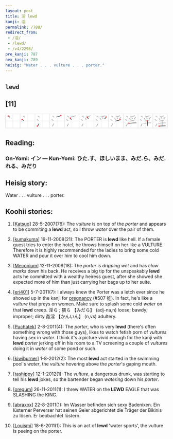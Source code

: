 ```yaml
---
layout: post
title: 淫 lewd
kanji: 淫
permalink: /788/
redirect_from:
 - /淫/
 - /lewd/
 - /v4/2298/
pre_kanji: 787
nex_kanji: 789
heisig: "Water . . . vulture . . . porter."
---
```


## `lewd`

## [11]

<div class="stroke"><img src="../images/E6B7AB.png" /></div>

## Reading:

### On-Yomi: イン &mdash; Kun-Yomi: ひた.す、ほしいまま、みだ.ら、みだ.れる、みだり

## Heisig story:

Water . . . vulture . . . porter.

## Koohii stories:

1) [<a href="http://kanji.koohii.com/profile/Katsuo">Katsuo</a>] 28-5-2007(76): The <em>vulture</em> is on top of the <em>porter</em> and appears to be commiting a<strong> lewd</strong> act, so I throw <em>water</em> over the pair of them.

2) [<a href="http://kanji.koohii.com/profile/kumakuma">kumakuma</a>] 19-11-2008(21): The PORTER is<strong> lewd</strong> like hell. If a female guest tries to enter the hotel, he throws himself on her like a VULTURE. Therefore it is highly recommended for the ladies to bring some cold WATER and pour it over him to cool him down.

3) [<a href="http://kanji.koohii.com/profile/Meconium">Meconium</a>] 12-11-2009(18): The <em>porter</em> is <em>dripping wet</em> and has <em>claw marks</em> down his back. He receives a big tip for the unspeakably<strong> lewd</strong> acts he committed with a wealthy heiress guest, after she showed she expected more of him than just carrying her bags up to her suite.

4) [<a href="http://kanji.koohii.com/profile/eri401">eri401</a>] 5-7-2011(7): I always knew the Porter was a letch ever since he showed up in the kanji for <a href="../v4/507">pregnancy</a> (#507 妊). In fact, he&#039;s like a <em>vulture</em> that preys on women. Make sure to splash some cold <em>water</em> on that<strong> lewd</strong> creep. 淫ら ; 猥ら 【みだら】 (adj-na,n) loose; bawdy; improper; dirty 姦淫 【かんいん】 (n,vs) adultery.

5) [<a href="http://kanji.koohii.com/profile/Puchatek">Puchatek</a>] 2-8-2011(4): The <em>porter</em>, who is very<strong> lewd</strong> (there&#039;s often something wrong with those guys), likes to watch fetish porn of <em>vultures</em> having sex in <em>water</em>. I think it&#039;s a picture vivid enough for the kanji with<strong> lewd</strong> <em>porter</em> jerking off in his room to a TV screening a couple of <em>vultures</em> doing it in <em>water</em> of some pond or such.

6) [<a href="http://kanji.koohii.com/profile/kiwiburner">kiwiburner</a>] 1-8-2012(2): The most<strong> lewd</strong> act started in the swimming pool&#039;s <em>water</em>, the <em>vulture</em> hovering above the <em>porter</em>&#039;s gaping mouth.

7) [<a href="http://kanji.koohii.com/profile/tashippy">tashippy</a>] 12-1-2012(1): The <em>vulture</em>, a dangerous drunk, was starting to tell his<strong> lewd</strong> jokes, so the bartender began <em>watering</em> down his <em>porter</em>.

8) [<a href="http://kanji.koohii.com/profile/oregum">oregum</a>] 26-11-2011(1): I threw WATER on the<strong> LEWD</strong> EAGLE that was SLASHING the KING.

9) [<a href="http://kanji.koohii.com/profile/abraxox">abraxox</a>] 22-8-2011(1): Im Wasser befinden sich sexy Badenixen. Ein lüsterner Perverser hat seinen Geier abgerichtet die Träger der Bikinis zu lösen. Er beobachtet lüstern.

10) [<a href="http://kanji.koohii.com/profile/Louismi">Louismi</a>] 18-6-2011(1): This is an act of<strong> lewd</strong> &#039;water sports&#039;, the vulture is peeing on the porter.
